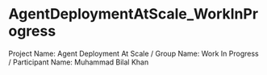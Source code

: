 # AgentDeploymentAtScale_WorkInProgress
Project Name: Agent Deployment At Scale / Group Name: Work In Progress / Participant Name: Muhammad Bilal Khan

